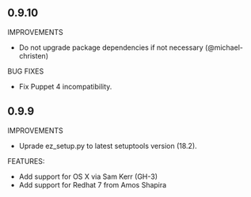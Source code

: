 ## 0.9.10

IMPROVEMENTS

* Do not upgrade package dependencies if not necessary (@michael-christen)

BUG FIXES

* Fix Puppet 4 incompatibility.

## 0.9.9

IMPROVEMENTS

* Uprade ez_setup.py to latest setuptools version (18.2).

FEATURES:

* Add support for OS X via Sam Kerr (GH-3)
* Add support for Redhat 7 from Amos Shapira
